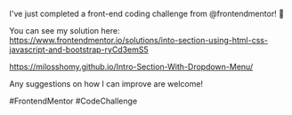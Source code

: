 I've just completed a front-end coding challenge from @frontendmentor! 🎉

You can see my solution here: https://www.frontendmentor.io/solutions/into-section-using-html-css-javascript-and-bootstrap-ryCd3emS5

https://milosshomy.github.io/Intro-Section-With-Dropdown-Menu/

Any suggestions on how I can improve are welcome!

#FrontendMentor #CodeChallenge
